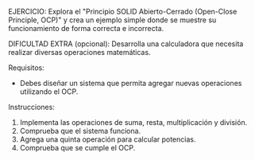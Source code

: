 EJERCICIO:
Explora el "Principio SOLID Abierto-Cerrado (Open-Close Principle, OCP)"
y crea un ejemplo simple donde se muestre su funcionamiento
de forma correcta e incorrecta.

DIFICULTAD EXTRA (opcional):
Desarrolla una calculadora que necesita realizar diversas operaciones matemáticas.

Requisitos:
- Debes diseñar un sistema que permita agregar nuevas operaciones utilizando el OCP.

 Instrucciones:
1. Implementa las operaciones de suma, resta, multiplicación y división.
2. Comprueba que el sistema funciona.
3. Agrega una quinta operación para calcular potencias.
4. Comprueba que se cumple el OCP.
